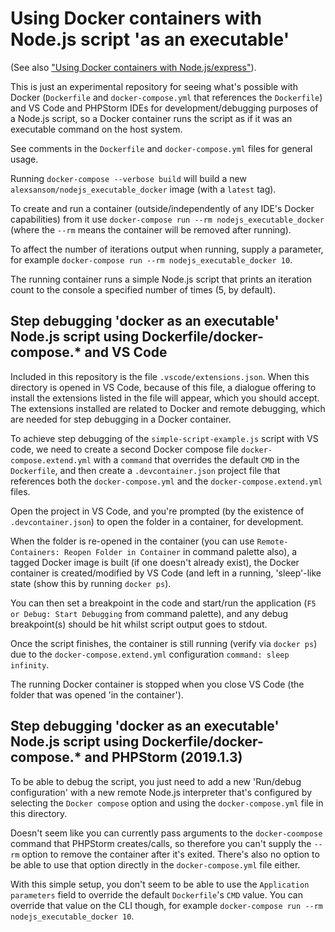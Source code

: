 # Using Docker containers with Node.js script 'as an executable'

(See also ["Using Docker containers with Node.js/express"](https://github.com/a-sansom/nodejs_docker)).

This is just an experimental repository for seeing what's possible with Docker (`Dockerfile` and `docker-compose.yml`
that references the `Dockerfile`) and VS Code and PHPStorm IDEs for development/debugging purposes of a Node.js script,
so a Docker container runs the script as if it was an executable command on the host system.

See comments in the `Dockerfile` and `docker-compose.yml` files for general usage.

Running `docker-compose --verbose build` will build a new `alexsansom/nodejs_executable_docker` image (with
a `latest` tag).

To create and run a container (outside/independently of any IDE's Docker capabilities) from it use
`docker-compose run --rm nodejs_executable_docker` (where the `--rm` means the container will be removed after running).

To affect the number of iterations output when running, supply a parameter, for example
`docker-compose run --rm nodejs_executable_docker 10`.

The running container runs a simple Node.js script that prints an iteration count to the console a specified number of
times (5, by default).

## Step debugging 'docker as an executable' Node.js script using Dockerfile/docker-compose.* and VS Code

Included in this repository is the file `.vscode/extensions.json`. When this directory is opened in VS Code, because of
this file, a dialogue offering to install the extensions listed in the file will appear, which you should accept. The
extensions installed are related to Docker and remote debugging, which are needed for step debugging in a Docker
container.

To achieve step debugging of the `simple-script-example.js` script with VS code, we need to create a second Docker
compose file `docker-compose.extend.yml` with a `command` that overrides the default `CMD` in the `Dockerfile`, and then
create a `.devcontainer.json` project file that references both the `docker-compose.yml` and the
`docker-compose.extend.yml` files.

Open the project in VS Code, and you're prompted (by the existence of `.devcontainer.json`) to open the folder in a
container, for development.

When the folder is re-opened in the container (you can use `Remote-Containers: Reopen Folder in Container` in command
palette also), a tagged Docker image is built (if one doesn't already exist), the Docker container is created/modified
by VS Code (and left in a running, 'sleep'-like state (show this by running `docker ps`).

You can then set a breakpoint in the code and start/run the application (`F5 or Debug: Start Debugging` from command
palette), and any debug breakpoint(s) should be hit whilst script output goes to stdout.

Once the script finishes, the container is still running (verify via `docker ps`) due to the `docker-compose.extend.yml`
configuration `command: sleep infinity`.

The running Docker container is stopped when you close VS Code (the folder that was opened 'in the container').

## Step debugging 'docker as an executable' Node.js script using Dockerfile/docker-compose.* and PHPStorm (2019.1.3)

To be able to debug the script, you just need to add a new 'Run/debug configuration' with a new remote Node.js
interpreter that's configured by selecting the `Docker compose` option and using the `docker-compose.yml` file in this
directory.

Doesn't seem like you can currently pass arguments to the `docker-coompose` command that PHPStorm creates/calls, so
therefore you can't supply the `--rm` option to remove the container after it's exited. There's also no option to be
able to use that option directly in the `docker-compose.yml` file either.

With this simple setup, you don't seem to be able to use the `Application parameters` field to override the default
`Dockerfile`'s `CMD` value. You can override that value on the CLI though, for example
`docker-compose run --rm nodejs_executable_docker 10`.